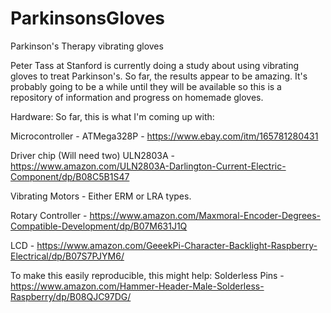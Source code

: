 # ParkinsonsGloves
Parkinson's Therapy vibrating gloves

Peter Tass at Stanford is currently doing a study about using vibrating gloves to treat Parkinson's. So far, the results appear to be amazing. It's probably going to be a while until they will be available so this is a repository of information and progress on homemade gloves.

Hardware:
So far, this is what I'm coming up with:

Microcontroller - ATMega328P - https://www.ebay.com/itm/165781280431

Driver chip (Will need two) ULN2803A - https://www.amazon.com/ULN2803A-Darlington-Current-Electric-Component/dp/B08C5B1S47

Vibrating Motors - Either ERM or LRA types. 

Rotary Controller - https://www.amazon.com/Maxmoral-Encoder-Degrees-Compatible-Development/dp/B07M631J1Q

LCD - https://www.amazon.com/GeeekPi-Character-Backlight-Raspberry-Electrical/dp/B07S7PJYM6/

To make this easily reproducible, this might help: 
Solderless Pins - https://www.amazon.com/Hammer-Header-Male-Solderless-Raspberry/dp/B08QJC97DG/
